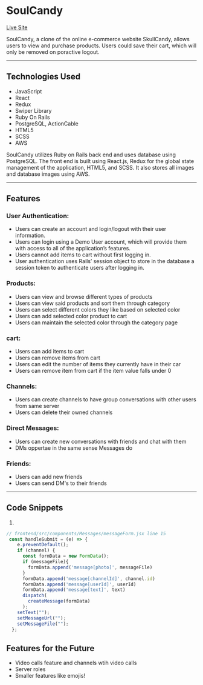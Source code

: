 # SoulCandy

[Live Site](https://soulcandy.onrender.com)

SoulCandy, a clone of the online e-commerce website SkullCandy, allows users to view and purchase products. Users could save their cart, which will only be removed on poractive logout.

---

## Technologies Used

 - JavaScript
 - React
 - Redux
 - Swiper Library
 - Ruby On Rails
 - PostgreSQL, ActionCable
 - HTML5
 - SCSS
 - AWS

SoulCandy utilizes Ruby on Rails back end and uses database using PostgreSQL. The front end is built using React.js, Redux for the global state management of the application, HTML5, and SCSS. It also stores all images and database images using AWS.

---

## Features

### User Authentication:

- Users can create an account and login/logout with their user information.
- Users can login using a Demo User account, which will provide them with access to all of the application’s features.
- Users cannot add items to cart without first logging in.
- User authentication uses Rails’ session object to store in the database a session token to authenticate users after logging in.

### Products:

 - Users can view and browse different types of products
 - Users can view said products and sort them through category
 - Users can select different colors they like based on selected color
 - Users can add selected color product to cart
 - Users can maintain the selected color through the category page

### cart:

 - Users can add items to cart
 - Users can remove items from cart
 - Users can edit the number of items they currently have in their car
 - Users can remove item from cart if the item value falls under 0

### Channels:

 - Users can create channels to have group conversations with other users from same server
 - Users can delete their owned channels

### Direct Messages:

 - Users can create new conversations with friends and chat with them
 - DMs oppertae in the same sense Messages do

### Friends:

- Users can add new friends
- Users can send DM's to their friends

---

## Code Snippets

1.

```javascript
// frontend/src/components/Messages/messageForm.jsx line 15
 const handleSubmit = (e) => {
    e.preventDefault();
    if (channel) {
      const formData = new FormData();
      if (messageFile){
        formData.append('message[photo]', messageFile)
      }
      formData.append('message[channelId]', channel.id)
      formData.append('message[userId]', userId)
      formData.append('message[text]', text)
      dispatch(
        createMessage(formData)
      );
    setText("");
    setMessageUrl("");
    setMessageFile("");
  };

```

## Features for the Future

 - Video calls feature and channels wtih video calls
 - Server roles
 - Smaller features like emojis!
